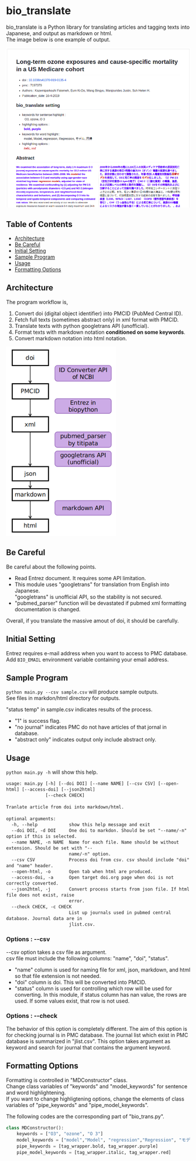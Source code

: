 # bio_translate

bio_translate is a Python library for translating articles and tagging texts into Japanese, and output as markdown or html.  
The image below is one example of output.  

<img src="pic/04_Kazemiparkouhi.png" width="600px">  <br>

## Table of Contents 
- [Architecture](#Architecture) 
- [Be Careful](#Be-Careful)
- [Initial Setting](#Initial-Setting)
- [Sample Program](#Sample-Program)
- [Usage](#Usage)
- [Formatting Options](#Formatting-Options)

## Architecture

The program workflow is, 
1. Convert doi (digital object identifier) into PMCID (PubMed Central ID). 
2. Fetch full texts (sometimes abstract only) in xml format with PMCID.
3. Translate texts with python googletrans API (unofficial). 
4. Format texts with markdown notation **conditioned on some keywords**. 
5. Convert markdown notation into html notation. 

<img src="pic/workflow.png" width="300px">  <br>

## Be Careful
Be careful about the following points.
- Read Entrez document. It requires some API limitation. 
- This module uses "googletrans" for translation from English into Japanese.  
"googletrans" is unofficial API, so the stability is not secured.
- "pubmed_parser" function will be devastated if pubmed xml formatting documentation is changed.  

Overall, if you translate the massive amout of doi, it should be carefully.

## Initial Setting 
Entrez requires e-mail address when you want to access to PMC database.  
Add `BIO_EMAIL` environment variable containing your email address.  

## Sample Program
`python main.py --csv sample.csv` will produce sample outputs.  
See files in markdon/html directory for outputs.  


"status temp" in sample.csv indicates results of the process. 
- "1" is success flag.
- "no journal" indicates PMC do not have articles of that jornal in database. 
- "abstract only" indicates output only include abstract only.



## Usage 
`python main.py -h` will show this help.

``` 
usage: main.py [-h] [--doi DOI] [--name NAME] [--csv CSV] [--open-html] [--access-doi] [--json2html]
               [--check CHECK]

Tranlate article from doi into markdown/html.

optional arguments:
  -h, --help            show this help message and exit  
  --doi DOI, -d DOI     One doi to markdon. Should be set "--name/-n" option if this is selected.  
  --name NAME, -n NAME  Name for each file. Name should be without extension. Should be set with "--  
                        name/-n" option.  
  --csv CSV             Process doi from csv. csv should include "doi" and "name" header.  
  --open-html, -o       Open tab when html are produced.  
  --access-doi, -a      Open target doi.org page when doi is not correctly converted.  
  --json2html, -j       Convert process starts from json file. If html file does not exist, raise  
                        error.  
  --check CHECK, -c CHECK  
                        List up journals used in pubmed central database. Journal data are in  
                        jlist.csv.  
```

### Options : --csv 
--csv option takes a csv file as argument.  
csv file must include the following columns: "name", "doi", "status".
- "name" column is used for naming file for xml, json, markdown, and html 
so that file extension is not needed.
- "doi" column is doi. This will be converted into PMCID.
- "status" column is used for controlling which row will be used for converting. 
In this module, if status column has nan value, the rows are used. 
If some values exist, that row is not used. 

### Options : --check 
The behavior of this option is completely different. 
The aim of this option is for checking journal is in PMC database. 
The journal list which exist in PMC database is summarized in "jlist.csv". 
This option takes argument as keyword and 
search for journal that contains the argument keyword. 

## Formatting Options
Formatting is controlled in "MDConstructor" class.   
Change class variables of "keywords" and "model_keywords" for sentence and word highlightening.   
If you want to change highligtening options, change the elements of class variables of "pipe_keywords" and "pipe_model_keywords".   

The following codes are the corresponding part of "bio_trans.py".
```python
class MDConstructor():
    keywords = ["O3", "ozone", "O 3"]
    model_keywords = ["model","Model", "regression","Regression", "モデル", "回帰"]
    pipe_keywords = [tag_wrapper.bold, tag_wrapper.purple]
    pipe_model_keywords = [tag_wrapper.italic, tag_wrapper.red]

```


